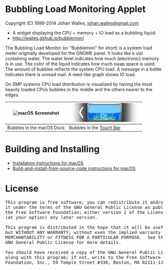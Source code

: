 # Bubbling Load Monitoring Applet
Copyright (C) 1999-2014 Johan Walles, johan.walles@gmail.com

- A widget displaying the CPU + memory + IO load as a bubbling liquid.
- http://walles.github.io/bubblemon/

The Bubbling Load Monitor (or "Bubblemon" for short) is a system load
meter originally developed for the GNOME panel. It looks like a vial
containing water. The water level indicates how much (electronic)
memory is in use. The color of the liquid indicates how much swap
space is used. The amount of bubbles reflects the system CPU load. A
message in a bottle indicates there is unread mail. A reed-like graph
shows IO load.

On SMP systems CPU load distribution is visualized by having the most
heavily loaded CPUs bubbles in the middle and the others nearer to the
edges.

![macOS Screenshot](https://raw.githubusercontent.com/walles/bubblemon/master/pixmaps/screenshot-osx.png) | ![Touch Bar Screenshot](https://raw.githubusercontent.com/walles/bubblemon/gh-pages/images/touchbar-screenshot.png)
------------------------- | ------------------------
Bubbles in the macOS Dock | Bubbles in the [Touch Bar](https://developer.apple.com/macos/touch-bar/)

# Building and Installing
* [Installation instructions for macOS](https://walles.github.io/bubblemon/)
* [Build-and-install-from-source-code instructions for macOS](https://github.com/walles/bubblemon/blob/master/osx/INSTALL.txt).

# License
<pre>
This program is free software; you can redistribute it and/or modify
it under the terms of the GNU General Public License as published by
the Free Software Foundation; either version 2 of the License, or
(at your option) any later version.

This program is distributed in the hope that it will be useful,
but WITHOUT ANY WARRANTY; without even the implied warranty of
MERCHANTABILITY or FITNESS FOR A PARTICULAR PURPOSE.  See the
GNU General Public License for more details.

You should have received a copy of the GNU General Public License
along with this program; if not, write to the Free Software
Foundation, Inc., 59 Temple Street #330, Boston, MA 02111-1307, USA.
</pre>
